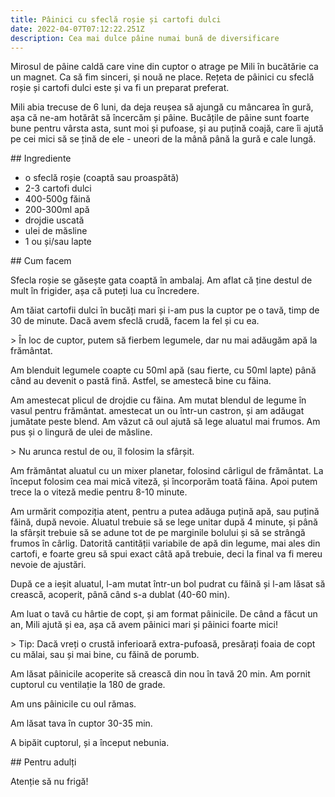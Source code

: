 ```yaml
---
title: Pâinici cu sfeclă roșie și cartofi dulci
date: 2022-04-07T07:12:22.251Z
description: Cea mai dulce pâine numai bună de diversificare
---
```

Mirosul de pâine caldă care vine din cuptor o atrage pe Mili în bucătărie ca un magnet. Ca să fim sinceri, și nouă ne place. Rețeta de pâinici cu sfeclă roșie și cartofi dulci este și va fi un preparat preferat.

Mili abia trecuse de 6 luni, da deja reușea să ajungă cu mâncarea în gură, așa că ne-am hotărât să încercăm și pâine. Bucățile de pâine sunt foarte bune pentru vârsta asta, sunt moi și pufoase, și au puțină coajă, care îi ajută pe cei mici să se țină de ele - uneori de la mână până la gură e cale lungă.

\## Ingrediente

* o sfeclă roșie (coaptă sau proaspătă)
* 2-3 cartofi dulci
* 400-500g făină
* 200-300ml apă
* drojdie uscată
* ulei de măsline
* 1 ou și/sau lapte



\## Cum facem

Sfecla roșie se găsește gata coaptă în ambalaj. Am aflat că ține destul de mult în frigider, așa că puteți lua cu încredere.

Am tăiat cartofii dulci în bucăți mari și i-am pus la cuptor pe o tavă, timp de 30 de minute. Dacă avem sfeclă crudă, facem la fel și cu ea. 

\> În loc de cuptor, putem să fierbem legumele, dar nu mai adăugăm apă la frământat.

Am blenduit legumele coapte cu 50ml apă (sau fierte, cu 50ml lapte) până când au devenit o pastă fină. Astfel, se amestecă bine cu făina. 

Am amestecat plicul de drojdie cu făina. Am mutat blendul de legume în vasul pentru frământat. amestecat un ou într-un castron, și am adăugat jumătate peste blend. Am văzut că oul ajută să lege aluatul mai frumos. Am pus și o lingură de ulei de măsline. 

\> Nu arunca restul de ou, îl folosim la sfârșit.

Am frământat aluatul cu un mixer planetar, folosind cârligul de frământat. La început folosim cea mai mică viteză, și încorporăm toată făina. Apoi putem trece la o viteză medie pentru 8-10 minute. 

Am urmărit compoziția atent, pentru a putea adăuga puțină apă, sau puțină făină, după nevoie. Aluatul trebuie să se lege unitar după 4 minute, și până la sfârșit trebuie să se adune tot de pe marginile bolului și să se strângă frumos în cârlig. Datorită cantității variabile de apă din legume, mai ales din cartofi, e foarte greu să spui exact câtă apă trebuie, deci la final va fi mereu nevoie de ajustări.

După ce a ieșit aluatul, l-am mutat într-un bol pudrat cu făină și l-am lăsat să crească, acoperit, până când s-a dublat (40-60 min). 

Am luat o tavă cu hârtie de copt, și am format pâinicile. De când a făcut un an, Mili ajută și ea, așa că avem pâinici mari și pâinici foarte mici! 

\> Tip: Dacă vreți o crustă inferioară extra-pufoasă, presărați foaia de copt cu mălai, sau și mai bine, cu făină de porumb.

Am lăsat pâinicile acoperite să crească din nou în tavă 20 min. Am pornit cuptorul cu ventilație la 180 de grade. 

Am uns pâinicile cu oul rămas.

Am lăsat tava în cuptor 30-35 min. 

A bipăit cuptorul, și a început nebunia.

\## Pentru adulți

Atenție să nu frigă!